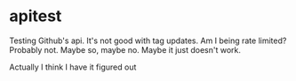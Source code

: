 # apitest
Testing Github's api. It's not good with tag updates. Am I being rate limited? Probably not. Maybe so, maybe no. Maybe it just doesn't work. 

Actually I think I have it figured out 
